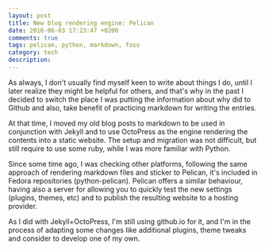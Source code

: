 ```yaml
---
layout: post
title: New blog rendering engine: Pelican
date: 2016-06-03 17:23:47 +0200
comments: true
tags: pelican, python, markdown, foss
category: tech
description:
---
```


As always, I don't usually find myself keen to write about things I do, until I later realize they might be helpful for others, and that's why in the past I decided to switch the place I was putting the information about why did to Github and also, take benefit of practicing markdown for writing the entries.

At that time, I moved my old blog posts to markdown to be used in conjunction with Jekyll and to use OctoPress as the engine rendering the contents into a static website. The setup and migration was not difficult, but still require to use some ruby, while I was more familiar with Python.

Since some time ago, I was checking other platforms, following the same approach of rendering markdown files and sticker to Pelican, it's included in Fedora
repositories (python-pelican). Pelican offers a similar behaviour, having also a server for allowing you to quickly test the new settings (plugins, themes, etc) and to publish the resulting website to a hosting provider.

As I did with Jekyll+OctoPress, I'm still using github.io for it, and I'm in the process of adapting some changes like additional plugins, theme tweaks and consider to develop one of my own.
